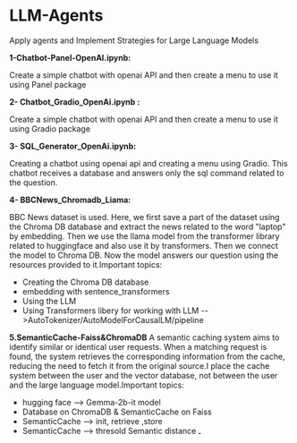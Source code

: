 # LLM-Agents

 Apply agents and Implement Strategies for Large Language Models


**1-Chatbot-Panel-OpenAI.ipynb:**

Create a simple chatbot with openai API and then create a menu to use it using Panel package

**2- Chatbot_Gradio_OpenAi.ipynb :** 

Create a simple chatbot with openai API and then create a menu to use it using Gradio package

**3- SQL_Generator_OpenAi.ipynb:**

Creating a chatbot using openai api and creating a menu using Gradio. This chatbot receives a database and answers only the sql command related to the question.

**4- BBCNews_Chromadb_Liama:**

BBC News dataset is used. Here, we first save a part of the dataset using the Chroma DB database and extract the news related to the word "laptop" by embedding.
Then we use the llama model from the transformer library related to huggingface and also use it by transformers.
Then we connect the model to Chroma DB. Now the model answers our question using the resources provided to it.Important topics:
- Creating the Chroma DB database
- embedding with sentence_transformers
- Using the LLM 
- Using Transformers libery for working with LLM -->AutoTokenizer/AutoModelForCausalLM/pipeline

**5.SemanticCache-Faiss&ChromaDB**
A semantic caching system aims to identify similar or identical user requests. When a matching request is found, the system retrieves the corresponding information from the cache, reducing the need to fetch it from the original source.I place the cache system between the user and the vector database, not between the user and the large language model.Important topics:
-  hugging face --> Gemma-2b-it model 
-  Database on ChromaDB & SemanticCache on Faiss
-  SemanticCache --> init, retrieve ,store
-  SemanticCache --> thresold Semantic distance
ـ
